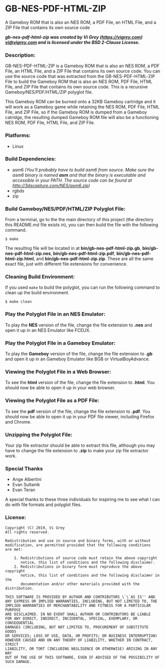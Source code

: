 # GB-NES-PDF-HTML-ZIP

A Gameboy ROM that is also an NES ROM, a PDF File, an HTML File, and a ZIP File that contains its own source code

**_gb-nes-pdf-html-zip was created by Vi Grey (https://vigrey.com) <vi@vigrey.com> and is licensed under the BSD 2-Clause License._**

### Description:

GB-NES-PDF-HTML-ZIP is a Gameboy ROM that is also an NES ROM, a PDF File, an HTML File, and a ZIP File that contains its own source code.  You can use the source code that was extracted from the GB-NES-PDF-HTML-ZIP File to build the Gameboy ROM that is also an NES ROM, PDF File, HTML File, and ZIP File that contains its own source code.  This is a recursive Gameboy/NES/PDF/HTML/ZIP polyglot file.

This Gameboy ROM can be burned onto a 32KB Gameboy cartridge and it will work as a Gameboy game while retaining the NES ROM, PDF File, HTML File, and ZIP File, so if the Gameboy ROM is dumped from a Gameboy catridge, the resulting dumped Gameboy ROM file will also be a functioning NES ROM, PDF File, HTML File, and ZIP File.

### Platforms:
- Linux

### Build Dependencies:
- asm6 _(You'll probably have to build asm6 from source.  Make sure the asm6 binary is named **asm** and that the binary is executable and accessible in your PATH. The source code can be found at http://3dscapture.com/NES/asm6.zip)_
- rgbds
- zip

### Build Gameboy/NES/PDF/HTML/ZIP Polyglot File:

From a terminal, go to the the main directory of this project (the directory this README.md file exists in), you can then build the file with the following command.

    $ make

The resulting file will be located in at **bin/gb-nes-pdf-html-zip.gb**, **bin/gb-nes-pdf-html-zip.nes**, **bin/gb-nes-pdf-html-zip.pdf**, **bin/gb-nes-pdf-html-zip.html**, and **bin/gb-nes-pdf-html-zip.zip**.  These are all the same exact file, just with different file extensions for convenience.

### Cleaning Build Environment:

If you used `make` to build the polyglot, you can run the following command to clean up the build environment.

    $ make clean

### Play the Polyglot File in an NES Emulator:

To play the **NES** version of the file, change the file extension to **.nes** and open it up in an NES Emulator like FCEUX.

### Play the Polyglot File in a Gameboy Emulator:

To play the **Gameboy** version of the file, change the file extension to **.gb** and open it up in an Gameboy Emulator like BGB or VirtualBoyAdvance.

### Viewing the Polyglot File in a Web Browser:

To see the **html** version of the file, change the file extension to **.html**.  You should now be able to open it up in your web browser.

### Viewing the Polyglot File as a PDF File:

To see the **pdf** version of the file, change the file extension to **.pdf**.  You should now be able to open it up in your PDF file viewer, including Firefox and Chrome.

### Unzipping the Polyglot File:

Your zip file extractor should be able to extract this file, although you may have to change the file extension to **.zip** to make your zip file extractor work.

### Special Thanks

- Ange Albertini
- Evan Sultanik
- Evan Teran

A special thanks to these three individuals for inspiring me to see what I can do with file formats and polyglot files.

### License:
    Copyright (C) 2019, Vi Grey
    All rights reserved.

    Redistribution and use in source and binary forms, with or without
    modification, are permitted provided that the following conditions
    are met:

        1. Redistributions of source code must retain the above copyright
           notice, this list of conditions and the following disclaimer.
        2. Redistributions in binary form must reproduce the above copyright
           notice, this list of conditions and the following disclaimer in the
           documentation and/or other materials provided with the distribution.

    THIS SOFTWARE IS PROVIDED BY AUTHOR AND CONTRIBUTORS \`\`AS IS'' AND
    ANY EXPRESS OR IMPLIED WARRANTIES, INCLUDING, BUT NOT LIMITED TO, THE
    IMPLIED WARRANTIES OF MERCHANTABILITY AND FITNESS FOR A PARTICULAR PURPOSE
    ARE DISCLAIMED. IN NO EVENT SHALL AUTHOR OR CONTRIBUTORS BE LIABLE
    FOR ANY DIRECT, INDIRECT, INCIDENTAL, SPECIAL, EXEMPLARY, OR CONSEQUENTIAL
    DAMAGES (INCLUDING, BUT NOT LIMITED TO, PROCUREMENT OF SUBSTITUTE GOODS
    OR SERVICES; LOSS OF USE, DATA, OR PROFITS; OR BUSINESS INTERRUPTION)
    HOWEVER CAUSED AND ON ANY THEORY OF LIABILITY, WHETHER IN CONTRACT, STRICT
    LIABILITY, OR TORT (INCLUDING NEGLIGENCE OR OTHERWISE) ARISING IN ANY WAY
    OUT OF THE USE OF THIS SOFTWARE, EVEN IF ADVISED OF THE POSSIBILITY OF
    SUCH DAMAGE.
